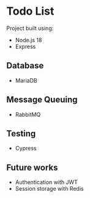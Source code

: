 # Todo List

Project built using:

- Node.js 18
- Express

## Database

- MariaDB

## Message Queuing

- RabbitMQ

## Testing

- Cypress

## Future works

- Authentication with JWT
- Session storage with Redis
